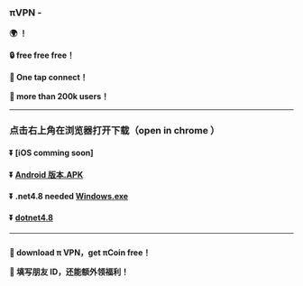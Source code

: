 ### πVPN - 
**:earth_africa:  ！**

**:lock: free free free！**

**:rocket: One tap connect！**

**:man: more than 200k users！**

---
### 点击右上角在浏览器打开下载（open in chrome ）
#### :arrow_double_down: [iOS comming soon] 
#### :arrow_double_down: [Android 版本.APK](https://play.google.com/store/apps/details?id=com.paivpn.ssandroid)
#### :arrow_double_down: .net4.8 needed [Windows.exe](https://pai-network.cyou/app_download/PiVPN1.0.2.zip)

#### :arrow_double_down: [dotnet4.8](https://dotnet.microsoft.com/en-us/download/dotnet-framework/thank-you/net48-web-installer)

---
### 
**:gift: download π VPN，get πCoin free！**

**:gift: 填写朋友 ID，还能额外领福利！**
